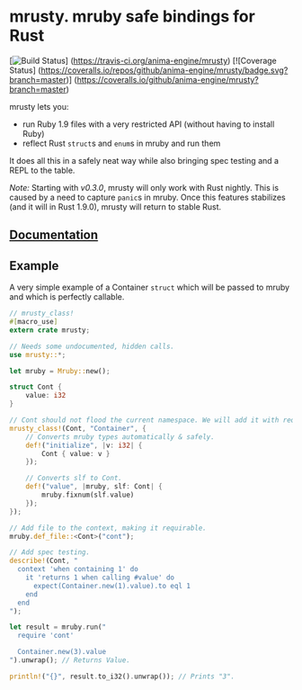 # mrusty. mruby safe bindings for Rust
[![Build Status](https://travis-ci.org/anima-engine/mrusty.svg?branch=master)]
(https://travis-ci.org/anima-engine/mrusty)
[![Coverage Status]
(https://coveralls.io/repos/github/anima-engine/mrusty/badge.svg?branch=master)]
(https://coveralls.io/github/anima-engine/mrusty?branch=master)

mrusty lets you:

* run Ruby 1.9 files with a very restricted API (without having to install Ruby)
* reflect Rust `struct`s and `enum`s in mruby and run them

It does all this in a safely neat way while also bringing spec testing and a
REPL to the table.

*Note:* Starting with *v0.3.0*, mrusty will only work with Rust nightly. This
is caused by a need to capture `panic`s in mruby. Once this features stabilizes
(and it will in Rust 1.9.0), mrusty will return to stable Rust.

## [Documentation](http://anima-engine.github.io/mrusty/)

## Example
A very simple example of a Container `struct` which will be passed to mruby and
which is perfectly callable.
```rust
// mrusty_class!
#[macro_use]
extern crate mrusty;

// Needs some undocumented, hidden calls.
use mrusty::*;

let mruby = Mruby::new();

struct Cont {
    value: i32
}

// Cont should not flood the current namespace. We will add it with require.
mrusty_class!(Cont, "Container", {
    // Converts mruby types automatically & safely.
    def!("initialize", |v: i32| {
        Cont { value: v }
    });

    // Converts slf to Cont.
    def!("value", |mruby, slf: Cont| {
        mruby.fixnum(slf.value)
    });
});

// Add file to the context, making it requirable.
mruby.def_file::<Cont>("cont");

// Add spec testing.
describe!(Cont, "
  context 'when containing 1' do
    it 'returns 1 when calling #value' do
      expect(Container.new(1).value).to eql 1
    end
  end
");

let result = mruby.run("
  require 'cont'

  Container.new(3).value
").unwrap(); // Returns Value.

println!("{}", result.to_i32().unwrap()); // Prints "3".
```
